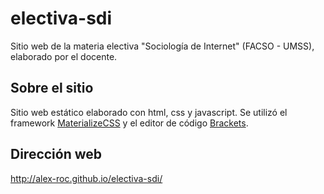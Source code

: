# electiva-sdi
Sitio web de la materia electiva "Sociología de Internet" (FACSO - UMSS), elaborado por el docente.  

## Sobre el sitio
Sitio web estático elaborado con html, css y javascript. Se utilizó el framework [MaterializeCSS](materlizecss.com) y el editor de código [Brackets](brackets.io).

## Dirección web
http://alex-roc.github.io/electiva-sdi/

